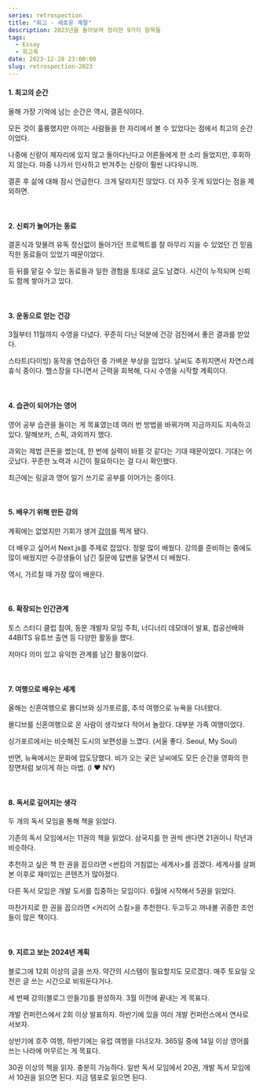 ```yaml
---
series: retrospection
title: "회고 - 새로운 계절"
description: 2023년을 돌아보며 정리한 9가지 항목들
tags:
  - Essay
  - 회고록
date: 2023-12-28 23:00:00
slug: retrospection-2023
---
```


#### 1. 최고의 순간

올해 가장 기억에 남는 순간은 역시, 결혼식이다.

모든 것이 훌륭했지만 아끼는 사람들을 한 자리에서 볼 수 있었다는 점에서 최고의 순간이었다.

나중에 신랑이 제자리에 있지 않고 돌아다닌다고 어른들에게 한 소리 들었지만, 후회하지 않는다. 마중 나가서 인사하고 반겨주는 신랑이 훨씬 나다우니까.

결혼 후 삶에 대해 잠시 언급한다. 크게 달라지진 않았다. 더 자주 웃게 되었다는 점을 제외하면.

<br/>

#### 2. 신뢰가 늘어가는 동료

결혼식과 맞물려 유독 정신없이 돌아가던 프로젝트를 잘 마무리 지을 수 있었던 건 믿음직한 동료들이 있었기 때문이었다.

등 뒤를 맡길 수 있는 동료들과 일한 경험을 토대로 [글](/trustworthy-colleague-to-rely-on)도 남겼다. 시간이 누적되며 신뢰도 함께 쌓아가고 있다.

<br/>

#### 3. 운동으로 얻는 건강

3월부터 11월까지 수영을 다녔다. 꾸준히 다닌 덕분에 건강 검진에서 좋은 결과를 받았다.

스타트(다이빙) 동작을 연습하던 중 가벼운 부상을 입었다. 날씨도 추워지면서 자연스레 휴식 중이다. 헬스장을 다니면서 근력을 회복해, 다시 수영을 시작할 계획이다.

<br/>

#### 4. 습관이 되어가는 영어

영어 공부 습관을 들이는 게 목표였는데 여러 번 방법을 바꿔가며 지금까지도 지속하고 있다. 말해보카, 스픽, 과외까지 했다.

과외는 제법 큰돈을 썼는데, 한 번에 실력이 바뀔 것 같다는 기대 때문이었다. 기대는 어긋났다. 꾸준한 노력과 시간이 필요하다는 걸 다시 확인했다.

최근에는 링글과 영어 일기 쓰기로 공부를 이어가는 중이다.

<br/>

#### 5. 배우기 위해 만든 강의

계획에는 없었지만 기회가 생겨 [강의](https://inf.run/kzcU)를 찍게 됐다.

더 배우고 싶어서 Next.js를 주제로 잡았다. 정말 많이 배웠다. 강의를 준비하는 중에도 많이 배웠지만 수강생들이 남긴 질문에 답변을 달면서 더 배웠다.

역시, 가르칠 때 가장 많이 배운다.

<br/>

#### 6. 확장되는 인간관계

토스 스터디 클럽 참여, 동문 개발자 모임 주최, 너디너리 데모데이 발표, 컴공선배와 44BITS 유튜브 출연 등 다양한 활동을 했다.

저마다 의미 있고 유익한 관계를 남긴 활동이었다.

<br/>

#### 7. 여행으로 배우는 세계

올해는 신혼여행으로 몰디브와 싱가포르를, 추석 여행으로 뉴욕을 다녀왔다.

몰디브를 신혼여행으로 온 사람이 생각보다 적어서 놀랐다. 대부분 가족 여행이었다.

싱가포르에서는 비슷해진 도시의 보편성을 느꼈다. (서울 좋다. Seoul, My Soul)

반면, 뉴욕에서는 문화에 압도당했다. 비가 오는 궂은 날씨에도 모든 순간을 영화의 한 장면처럼 보이게 하는 마법. (I ❤️ NY)

<br/>

#### 8. 독서로 깊어지는 생각

두 개의 독서 모임을 통해 책을 읽었다.

기존의 독서 모임에서는 11권의 책을 읽었다. 삼국지를 한 권씩 센다면 21권이니 작년과 비슷하다.

추천하고 싶은 책 한 권을 꼽으라면 <썬킴의 거침없는 세계사>를 꼽겠다. 세계사를 살펴본 이후로 재미있는 콘텐츠가 많아졌다.

다른 독서 모임은 개발 도서를 집중하는 모임이다. 6월에 시작해서 5권을 읽었다.

마찬가지로 한 권을 꼽으라면 <커리어 스킬>을 추천한다. 두고두고 꺼내볼 귀중한 조언들이 많은 책이다.

<br/>

#### 9. 지르고 보는 2024년 계획

블로그에 12회 이상의 글을 쓰자. 약간의 시스템이 필요할지도 모르겠다. 매주 토요일 오전은 글 쓰는 시간으로 비워둔다거나.

세 번째 강의(블로그 만들기)를 완성하자. 3월 이전에 끝내는 게 목표다.

개발 컨퍼런스에서 2회 이상 발표하자. 하반기에 있을 여러 개발 컨퍼런스에서 연사로 서보자.

상반기에 호주 여행, 하반기에는 유럽 여행을 다녀오자. 365일 중에 14일 이상 영어를 쓰는 나라에 머무르는 게 목표다.

30권 이상의 책을 읽자. 충분히 가능하다. 일반 독서 모임에서 20권, 개발 독서 모임에서 10권을 읽으면 된다. 지금 템포로 읽으면 된다.
